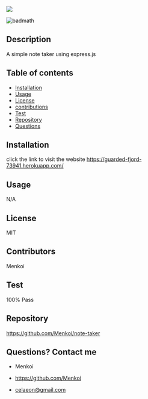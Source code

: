 <img src="https://i.imgur.com/cwLTOc4.png"/></a>

![badmath](https://img.shields.io/badge/License-MIT-red)


  ## Description
  A simple note taker using express.js
  

  ## Table of contents

  * [Installation](#installation)
  * [Usage](#usage)
  * [License](#license)
  * [contributions](#Contributors)
  * [Test](#Test)
  * [Repository](#Repository)
  * [Questions](#Questions)

  ## Installation
  click the link to visit the website
  https://guarded-fjord-73941.herokuapp.com/
  
  ## Usage
  N/A

  ## License
  MIT

  ## Contributors
  Menkoi

  ## Test
  100% Pass

  ## Repository
  https://github.com/Menkoi/note-taker

  ## Questions? Contact me

  - Menkoi

  - https://github.com/Menkoi

  - celaeon@gmail.com
  
